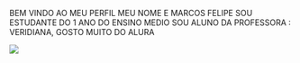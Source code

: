 BEM VINDO AO MEU PERFIL 
MEU NOME E MARCOS FELIPE 
SOU ESTUDANTE DO 1 ANO DO ENSINO MEDIO
SOU ALUNO DA PROFESSORA : VERIDIANA,
GOSTO MUITO DO ALURA


![](https://media1.tenor.com/m/Fgr9xqtnBOMAAAAd/six-paths-asura-mode.gif)
